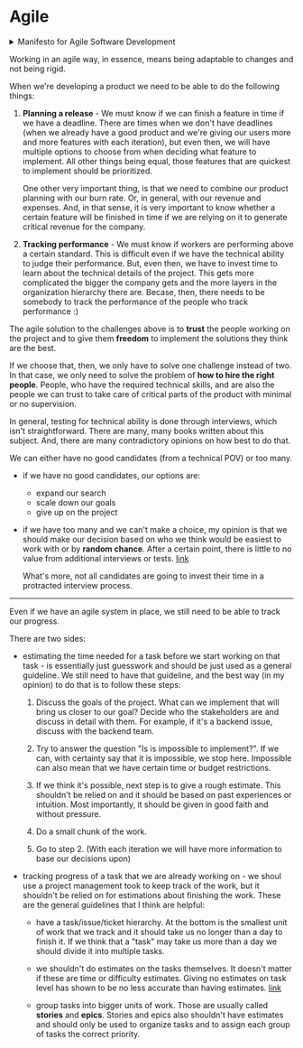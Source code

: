 # Agile

<details>

<summary>Manifesto for Agile Software Development</summary>

<br />

[principles](https://agilemanifesto.org/principles.html)

[history](https://agilemanifesto.org/history.html)

---

- __Individuals and interactions__ over processes and tools

- __Working software__ over comprehensive documentation

- __Customer collaboration__ over contract negotiation

- __Responding to change__ over following a plan

---

- __Our highest priority is to satisfy the customer through early and continuous delivery of valuable software.__

- __Welcome changing requirements, even late in development. Agile processes harness change for the customer's competitive advantage.__

- Deliver working software frequently, from a couple of weeks to a couple of months, with a preference to the shorter timescale.

- Business people and developers must work together daily throughout the project.

- __Build projects around motivated individuals. Give them the environment and support they need, and trust them to get the job done.__

- The most efficient and effective method of conveying information to and within a development team is face-to-face conversation.

- __Working software is the primary measure of progress.__

- Agile processes promote sustainable development. The sponsors, developers, and users should be able to maintain a constant pace indefinitely.

- Continuous attention to technical excellence and good design enhances agility.

- Simplicity - the art of maximizing the amount of work not done - is essential.

- __The best architectures, requirements, and designs emerge from self-organizing teams.__

- At regular intervals, the team reflects on how to become more effective, then tunes and adjusts its behavior accordingly.

---

</details>

Working in an agile way, in essence, means being adaptable to changes and not being rigid.

When we're developing a product we need to be able to do the following things:

1. __Planning a release__ - We must know if we can finish a feature in time if we have a deadline. There are times when we don't have deadlines (when we already have a good product and we're giving our users more and more features with each iteration), but even then, we will have multiple options to choose from when deciding what feature to implement. All other things being equal, those features that are quickest to implement should be prioritized.

   One other very important thing, is that we need to combine our product planning with our burn rate. Or, in general, with our revenue and expenses. And, in that sense, it is very important to know whether a certain feature will be finished in time if we are relying on it to generate critical revenue for the company.

2. __Tracking performance__ - We must know if workers are performing above a certain standard. This is difficult even if we have the technical ability to judge their performance. But, even then, we have to invest time to learn about the technical details of the project. This gets more complicated the bigger the company gets and the more layers in the organization hierarchy there are. Becase, then, there needs to be somebody to track the performance of the people who track performance :)

The agile solution to the challenges above is to __trust__ the people working on the project and to give them __freedom__ to implement the solutions they think are the best.

If we choose that, then, we only have to solve one challenge instead of two. In that case, we only need to solve the problem of __how to hire the right people__. People, who have the required technical skills, and are also the people we can trust to take care of critical parts of the product with minimal or no supervision.

In general, testing for technical ability is done through interviews, which isn't straightforward. There are many, many books written about this subject. And, there are many contradictory opinions on how best to do that.

We can either have no good candidates (from a technical POV) or too many.

- if we have no good candidates, our options are:

  - expand our search
  - scale down our goals
  - give up on the project

- if we have too many and we can't make a choice, my opinion is that we should make our decision based on who we think would be easiest to work with or by __random chance__. After a certain point, there is little to no value from additional interviews or tests. [link](https://rework.withgoogle.com/blog/google-rule-of-four/)

  What's more, not all candidates are going to invest their time in a protracted interview process.

---

Even if we have an agile system in place, we still need to be able to track our progress.

There are two sides:

- estimating the time needed for a task before we start working on that task - is essentially just guesswork and should be just used as a general guideline.
  We still need to have that guideline, and the best way (in my opinion) to do that is to follow these steps:

  1. Discuss the goals of the project. What can we implement that will bring us closer to our goal? Decide who the stakeholders are and discuss in detail with them. For example, if it's a backend issue, discuss with the backend team.

  2. Try to answer the question "Is is impossible to implement?". If we can, with certainty say that it is impossible, we stop here. Impossible can also mean that we have certain time or budget restrictions.

  3. If we think it's possible, next step is to give a rough estimate. This shouldn't be relied on and it should be based on past experiences or intuition. Most importantly, it should be given in good faith and without pressure.

  4. Do a small chunk of the work.

  5. Go to step 2. (With each iteration we will have more information to base our decisions upon)

- tracking progress of a task that we are already working on - we shoul use a project management took to keep track of the work, but it shouldn't be relied on for estimations about finishing the work. These are the general guidelines that I think are helpful:

  - have a task/issue/ticket hierarchy. At the bottom is the smallest unit of work that we track and it should take us no longer than a day to finish it.
    If we think that a "task" may take us more than a day we should divide it into multiple tasks.

  - we shouldn't do estimates on the tasks themselves. It doesn't matter if these are time or difficulty estimates. Giving no estimates on task level has shown to be no less accurate than having estimates. [link](https://www.methodsandtools.com/archive/noestimates.php)

  - group tasks into bigger units of work. Those are usually called __stories__ and __epics__. Stories and epics also shouldn't have estimates and should only be used to organize tasks and to assign each group of tasks the correct priority.

